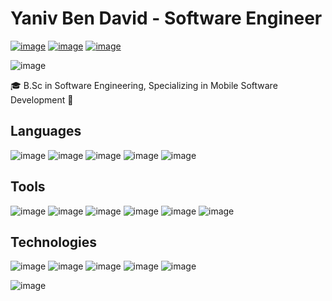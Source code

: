 <!--
*bendayaniv/bendayaniv* is a ✨ special ✨ repository because its README.md (this file) appears on your GitHub profile.

Here are some ideas to get you started:

- 🔭 I’m currently working on ...
- 🌱 I’m currently learning ...
- 👯 I’m looking to collaborate on ...
- 🤔 I’m looking for help with ...
- 💬 Ask me about ...
- 📫 How to reach me: ...
- 😄 Pronouns: ...
- ⚡ Fun fact: ...
-->

# Yaniv Ben David - Software Engineer

[![image](https://img.shields.io/badge/LinkedIn-FFD43B?style=for-the-badge&logo=linkedin&logoColor=blue&color=white)]([https://www.linkedin.com/in/yaniv-ben-david-22ybd/](https://www.linkedin.com/in/yaniv-ben-david-22ybd/))
[![image](https://img.shields.io/badge/GitHub-FFD43B?style=for-the-badge&logo=github&logoColor=white&color=black)]() 
[![image](https://img.shields.io/badge/Email-FFD43B?style=for-the-badge&logo=gmail&logoColor=white&color=red)](bendayaniv@gmail.com)

![image](https://github-profile-summary-cards.vercel.app/api/cards/repos-per-language?username=bendayaniv&theme=github_dark)


🎓 B.Sc in Software Engineering, Specializing in Mobile Software Development 📱


## Languages
<!-- pyhon, java, c, js, ts  -->
![image](https://img.shields.io/badge/Python-FFD43B?style=for-the-badge&logo=python&logoColor=white&color=blue)
![image](https://img.shields.io/badge/JAVA-ED8B00?style=for-the-badge&logo=openjdk&logoColor=white)
![image](https://img.shields.io/badge/C-FFD43B?style=for-the-badge&logo=c&logoColor=darkblue&color=grey)
![image](https://img.shields.io/badge/JavaScript-F7DF1E?style=for-the-badge&logo=javascript&logoColor=black)
![image](https://img.shields.io/badge/TypeScript-3178C6?style=for-the-badge&logo=typescript&logoColor=white)


## Tools
<!-- android, ios, spring, css, react, node.js--> 
![image](https://img.shields.io/badge/Android-FFD43B?style=for-the-badge&logo=android&logoColor=white&color=green)
![image](https://img.shields.io/badge/iOS-FFD43B?style=for-the-badge&logo=ios&logoColor=white&color=orange)
![image](https://img.shields.io/badge/Spring-FFD43B?style=for-the-badge&logo=spring&logoColor=white&color=green)
![image](https://img.shields.io/badge/Spring-FFD43B?style=for-the-badge&logo=css&logoColor=white&color=green)
![image](https://img.shields.io/badge/Spring-FFD43B?style=for-the-badge&logo=react&logoColor=white&color=green)
![image](https://img.shields.io/badge/Spring-FFD43B?style=for-the-badge&logo=node.js&logoColor=white&color=green)

## Technologies
<!-- git, firebase, mysql, sqlite, mongodb -->
![image](https://img.shields.io/badge/Git-FFD43B?style=for-the-badge&logo=git&logoColor=white&color=red)
![image](https://img.shields.io/badge/Firebase-FFD43B?style=for-the-badge&logo=firebase&logoColor=white&color=orange)
![image](https://img.shields.io/badge/MySQL-FFD43B?style=for-the-badge&logo=mysql&logoColor=white&color=blue)
![image](https://img.shields.io/badge/SQLite-FFD43B?style=for-the-badge&logo=sqlite&logoColor=white&color=blue)
![image](https://img.shields.io/badge/MongoDB-FFD43B?style=for-the-badge&logo=mongodb&logoColor=white&color=green)



![image](https://github-profile-summary-cards.vercel.app/api/cards/profile-details?username=bendayaniv&theme=github_dark)

